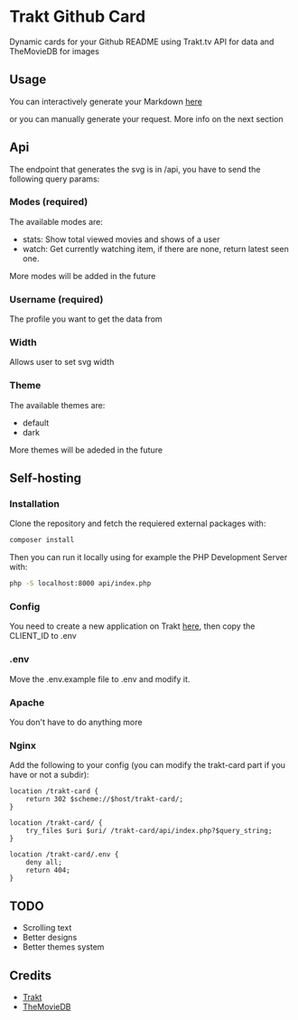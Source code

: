 # Trakt Github Card
Dynamic cards for your Github README using Trakt.tv API for data and TheMovieDB for images

## Usage
You can interactively generate your Markdown [here](https://trakt-github-card.vercel.app)

or you can manually generate your request. More info on the next section

## Api
The endpoint that generates the svg is in /api, you have to send the following query params:

### Modes (required)
The available modes are:
* stats: Show total viewed movies and shows of a user
* watch: Get currently watching item, if there are none, return latest seen one.

More modes will be added in the future

### Username (required)
The profile you want to get the data from

### Width
Allows user to set svg width

### Theme
The available themes are:
* default
* dark

More themes will be adeded in the future

## Self-hosting

### Installation
Clone the repository and fetch the requiered external packages with:
```bash
composer install
```

Then you can run it locally using for example the PHP Development Server with:
```bash
php -S localhost:8000 api/index.php
```
### Config
You need to create a new application on Trakt [here](https://trakt.tv/oauth/applications/new), then copy the CLIENT_ID to .env
### .env
Move the .env.example file to .env and modify it.

### Apache
You don't have to do anything more

### Nginx
Add the following to your config (you can modify the trakt-card part if you have or not a subdir):
```
location /trakt-card {
    return 302 $scheme://$host/trakt-card/;
}

location /trakt-card/ {
    try_files $uri $uri/ /trakt-card/api/index.php?$query_string;
}

location /trakt-card/.env {
    deny all;
    return 404;
}
```

## TODO
* Scrolling text
* Better designs
* Better themes system

## Credits
* [Trakt](https://trakt.tv)
* [TheMovieDB](https://themoviedb.org)
